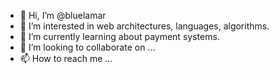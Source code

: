 - 👋 Hi, I’m @bluelamar
- 👀 I’m interested in web architectures, languages, algorithms.
- 🌱 I’m currently learning about payment systems.
- 💞️ I’m looking to collaborate on ...
- 📫 How to reach me ...

<!---
bluelamar/bluelamar is a ✨ special ✨ repository because its `README.md` (this file) appears on your GitHub profile.
You can click the Preview link to take a look at your changes.
--->
